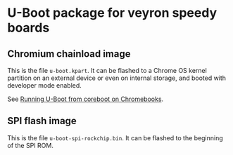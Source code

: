 # U-Boot package for veyron speedy boards

## Chromium chainload image

This is the file `u-boot.kpart`. It can be flashed to a Chrome OS kernel partition on an external device or even on internal storage, and booted with developer mode enabled.

See [Running U-Boot from coreboot on Chromebooks](https://docs.u-boot.org/en/latest/chromium/chainload.html#coreboot).

## SPI flash image

This is the file `u-boot-spi-rockchip.bin`. It can be flashed to the beginning of the SPI ROM.
